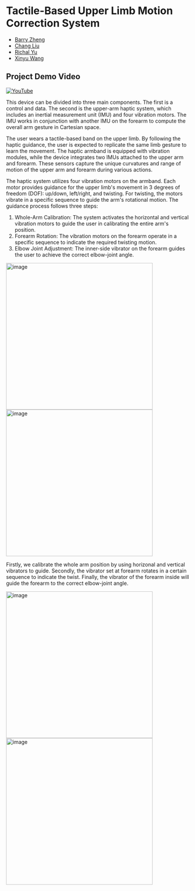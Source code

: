 # Tactile-Based Upper Limb Motion Correction System

- [Barry Zheng](https://github.com/wxzheng25)
- [Chang Liu](https://github.com/fluencycy)
- [Richal Yu](https://github.com/Richal13Yu)
- [Xinyu Wang](https://github.com/wxy02111)

## Project Demo Video

[![YouTube](http://i.ytimg.com/vi/wX_SBOqtOxI/hqdefault.jpg)](https://www.youtube.com/watch?v=wX_SBOqtOxI)

This device can be divided into three main components. The first is a control and data. The second is the upper-arm haptic system, which includes an inertial measurement unit (IMU) and four vibration motors. The IMU works in conjunction with another IMU on the forearm to compute the overall arm gesture in Cartesian space.

The user wears a tactile-based band on the upper limb. By following the haptic guidance, the user is expected to replicate the same limb gesture to learn the movement. The haptic armband is equipped with vibration modules, while the device integrates two IMUs attached to the upper arm and forearm. These sensors capture the unique curvatures and range of motion of the upper arm and forearm during various actions.

The haptic system utilizes four vibration motors on the armband. Each motor provides guidance for the upper limb's movement in 3 degrees of freedom (DOF): up/down, left/right, and twisting. For twisting, the motors vibrate in a specific sequence to guide the arm's rotational motion.
The guidance process follows three steps:
1.	Whole-Arm Calibration: The system activates the horizontal and vertical vibration motors to guide the user in calibrating the entire arm's position.
2.	Forearm Rotation: The vibration motors on the forearm operate in a specific sequence to indicate the required twisting motion.
3.	Elbow Joint Adjustment: The inner-side vibrator on the forearm guides the user to achieve the correct elbow-joint angle.

<img width="400" alt="image" src="https://github.com/user-attachments/assets/35b02e44-d6c7-47bc-a3b5-3325a9307232" />
<img width="400" alt="image" src="https://github.com/user-attachments/assets/02e58061-b05a-441b-8dec-91f779973e2e" />

Firstly, we calibrate the whole arm position by using horizonal and vertical vibrators to guide. Secondly, the vibrator set at forearm rotates in a certain sequence to indicate the twist. Finally, the vibrator of the forearm inside will guide the forearm to the correct elbow-joint angle.

<img width="400" alt="image" src="https://github.com/user-attachments/assets/bff8b5e7-de8a-4965-bfae-56e841e9214c" />
<img width="400" alt="image" src="https://github.com/user-attachments/assets/813544a0-e8bf-4e9e-aedd-c9b9494707e9" />
